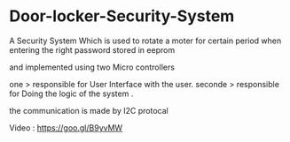# Door-locker-Security-System

A Security System Which is used to rotate  a moter for certain period when entering the right password stored in eeprom

and implemented using two Micro controllers

one > responsible for User Interface with the user.
seconde > responsible for Doing the logic of the system .

the communication is made by I2C protocal

Video : https://goo.gl/B9yvMW
